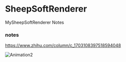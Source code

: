 # SheepSoftRenderer
MySheepSoftRenderer Notes
### notes
https://www.zhihu.com/column/c_1703108397518594048

![Animation2](https://github.com/dyyosh2006/SheepSoftRenderer/assets/22925948/3413dc1c-54e4-4c71-98c3-e638dcc7043b)




